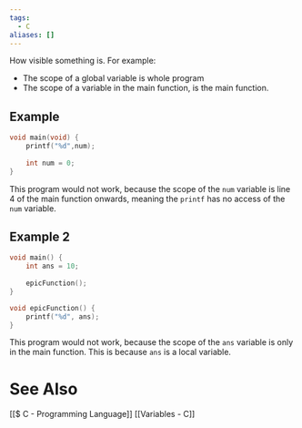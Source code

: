 ```yaml
---
tags:
  - C
aliases: []
---
```

How visible something is. 
For example:
- The scope of a global variable is whole program
- The scope of a variable in the main function, is the main function.

## Example
```c showlinenumbers {2,4}
void main(void) {
	printf("%d",num);
	
	int num = 0;
}
```
This program would not work, because the scope of the `num` variable is line 4 of the main function onwards, meaning the `printf` has no access of the `num` variable.

## Example 2
```c showlinenumbers
void main() {
	int ans = 10;
	
	epicFunction();
}

void epicFunction() {
	printf("%d", ans);
}
```
This program would not work, because the scope of the `ans` variable is only in the main function. This is because `ans` is a local variable.

# See Also
[[$ C - Programming Language]]
[[Variables - C]]